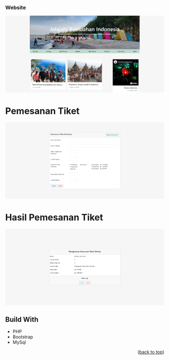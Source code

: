 <a name="readme-top"></a>

### Website

<img src="assets/img/1.png" width="900" alt="hero section" />

# Pemesanan Tiket 

<img src="assets/img/2.png" width="900" alt="hero section" />

# Hasil Pemesanan Tiket 

<img src="assets/img/3.png" width="900" alt="hero section" />


## Build With

- PHP
- Bootstrap
- MySql

<p align="right">(<a href="#readme-top">back to top</a>)</p>
